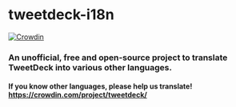 # tweetdeck-i18n

[![Crowdin](https://d322cqt584bo4o.cloudfront.net/tweetdeck/localized.svg)](https://crowdin.com/project/tweetdeck)

### An unofficial, free and open-source project to translate TweetDeck into various other languages.

#### If you know other languages, please help us translate! https://crowdin.com/project/tweetdeck/
